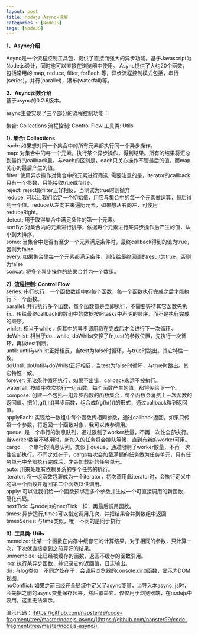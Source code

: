 ```yaml
---
layout: post
title: nodejs Asyncx详解
categories : [NodeJS]
tags: [NodeJS]
---  
```

**1、Async介绍** 

Async是一个流程控制工具包，提供了直接而强大的异步功能。基于Javascript为Node.js设计，同时也可以直接在浏览器中使用。
Async提供了大约20个函数，包括常用的 map, reduce, filter, forEach 等，异步流程控制模式包括，串行(series)，并行(parallel)，瀑布(waterfall)等。

**2、Async函数介绍**  
基于async的0.2.9版本。

async主要实现了三个部分的流程控制功能：

集合: Collections
流程控制: Control Flow
工具类: Utils   

**1). 集合: Collections**  
each: 如果想对同一个集合中的所有元素都执行同一个异步操作。  
map: 对集合中的每一个元素，执行某个异步操作，得到结果。所有的结果将汇总到最终的callback里。与each的区别是，each只关心操作不管最后的值，而map关心的最后产生的值。  
filter: 使用异步操作对集合中的元素进行筛选,   需要注意的是，iterator的callback只有一个参数，只能接收true或false。  
reject: reject跟filter正好相反，当测试为true时则抛弃  
reduce: 可以让我们给定一个初始值，用它与集合中的每一个元素做运算，最后得到一个值。reduce从左向右来遍历元素，如果想从右向左，可使用reduceRight。  
detect: 用于取得集合中满足条件的第一个元素。  
sortBy: 对集合内的元素进行排序，依据每个元素进行某异步操作后产生的值，从小到大排序。  
some: 当集合中是否有至少一个元素满足条件时，最终callback得到的值为true，否则为false.  
every: 如果集合里每一个元素都满足条件，则传给最终回调的result为true，否则为false  
concat: 将多个异步操作的结果合并为一个数组。  

**2). 流程控制: Control Flow**    
series: 串行执行，一个函数数组中的每个函数，每一个函数执行完成之后才能执行下一个函数。  
parallel: 并行执行多个函数，每个函数都是立即执行，不需要等待其它函数先执行。传给最终callback的数组中的数据按照tasks中声明的顺序，而不是执行完成的顺序。  
whilst: 相当于while，但其中的异步调用将在完成后才会进行下一次循环。  
doWhilst: 相当于do…while, doWhilst交换了fn,test的参数位置，先执行一次循环，再做test判断。  
until: until与whilst正好相反，当test为false时循环，与true时跳出。其它特性一致。  
doUntil: doUntil与doWhilst正好相反，当test为false时循环，与true时跳出。其它特性一致。  
forever: 无论条件循环执行，如果不出错，callback永远不被执行。  
waterfall: 按顺序依次执行一组函数。每个函数产生的值，都将传给下一个。  
compose: 创建一个包括一组异步函数的函数集合，每个函数会消费上一次函数的返回值。把f(),g(),h()异步函数，组合成f(g(h()))的形式，通过callback得到返回值。  
applyEach: 实现给一数组中每个函数传相同参数，通过callback返回。如果只传第一个参数，将返回一个函数对象，我可以传参调用。  
queue: 是一个串行的消息队列，通过限制了worker数量，不再一次性全部执行。当worker数量不够用时，新加入的任务将会排队等候，直到有新的worker可用。  
cargo: 一个串行的消息队列，类似于queue，通过限制了worker数量，不再一次性全部执行。不同之处在于，cargo每次会加载满额的任务做为任务单元，只有任务单元中全部执行完成后，才会加载新的任务单元。  
auto: 用来处理有依赖关系的多个任务的执行。  
iterator: 将一组函数包装成为一个iterator，初次调用此iterator时，会执行定义中的第一个函数并返回第二个函数以供调用。  
apply: 可以让我们给一个函数预绑定多个参数并生成一个可直接调用的新函数，简化代码。  
nextTick: 与nodejs的nextTick一样，再最后调用函数。  
times: 异步运行,times可以指定调用几次，并把结果合并到数组中返回  
timesSeries: 与time类似，唯一不同的是同步执行  

**3). 工具类: Utils**    
memoize: 让某一个函数在内存中缓存它的计算结果。对于相同的参数，只计算一次，下次就直接拿到之前算好的结果。  
unmemoize: 让已经被缓存的函数，返回不缓存的函数引用。  
log: 执行某异步函数，并记录它的返回值，日志输出。  
dir: 与log类似，不同之处在于，会调用浏览器的console.dir()函数，显示为DOM视图。  
noConflict: 如果之前已经在全局域中定义了async变量，当导入本async.  js时，会先把之前的async变量保存起来，然后覆盖它。仅仅用于浏览器端，在nodejs中没用，这里无法演示。  


演示代码：[https://github.com/napster99/code-fragment/tree/master/nodejs-async/](https://github.com/napster99/code-fragment/tree/master/nodejs-async/).
